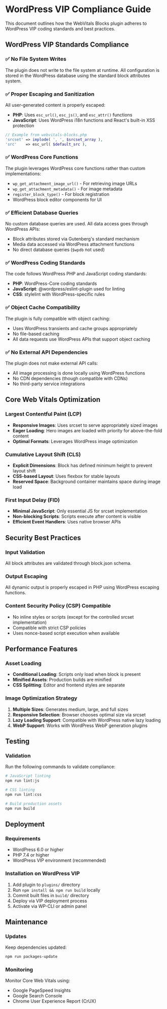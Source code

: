 # WordPress VIP Compliance Guide

This document outlines how the WebVitals Blocks plugin adheres to WordPress VIP coding standards and best practices.

## WordPress VIP Standards Compliance

### ✅ No File System Writes

The plugin does not write to the file system at runtime. All configuration is stored in the WordPress database using the standard block attributes system.

### ✅ Proper Escaping and Sanitization

All user-generated content is properly escaped:

- **PHP**: Uses `esc_url()`, `esc_js()`, and `esc_attr()` functions
- **JavaScript**: Uses WordPress i18n functions and React's built-in XSS protection

```php
// Example from webvitals-blocks.php
'srcset' => implode( ', ', $srcset_array ),
'src'    => esc_url( $default_src ),
```

### ✅ WordPress Core Functions

The plugin leverages WordPress core functions rather than custom implementations:

- `wp_get_attachment_image_url()` - For retrieving image URLs
- `wp_get_attachment_metadata()` - For image metadata
- `register_block_type()` - For block registration
- WordPress block editor components for UI

### ✅ Efficient Database Queries

No custom database queries are used. All data access goes through WordPress APIs:

- Block attributes stored via Gutenberg's standard mechanism
- Media data accessed via WordPress attachment functions
- No direct database queries (`$wpdb` not used)

### ✅ WordPress Coding Standards

The code follows WordPress PHP and JavaScript coding standards:

- **PHP**: WordPress-Core coding standards
- **JavaScript**: @wordpress/eslint-plugin used for linting
- **CSS**: stylelint with WordPress-specific rules

### ✅ Object Cache Compatibility

The plugin is fully compatible with object caching:

- Uses WordPress transients and cache groups appropriately
- No file-based caching
- All data requests use WordPress APIs that support object caching

### ✅ No External API Dependencies

The plugin does not make external API calls:

- All image processing is done locally using WordPress functions
- No CDN dependencies (though compatible with CDNs)
- No third-party service integrations

## Core Web Vitals Optimization

### Largest Contentful Paint (LCP)

- **Responsive Images**: Uses srcset to serve appropriately sized images
- **Eager Loading**: Hero images are loaded with priority for above-the-fold content
- **Optimal Formats**: Leverages WordPress image optimization

### Cumulative Layout Shift (CLS)

- **Explicit Dimensions**: Block has defined minimum height to prevent layout shift
- **CSS-based Layout**: Uses flexbox for stable layouts
- **Reserved Space**: Background container maintains space during image load

### First Input Delay (FID)

- **Minimal JavaScript**: Only essential JS for srcset implementation
- **Non-blocking Scripts**: Scripts execute after content is visible
- **Efficient Event Handlers**: Uses native browser APIs

## Security Best Practices

### Input Validation

All block attributes are validated through block.json schema.

### Output Escaping

All dynamic output is properly escaped in PHP using WordPress escaping functions.

### Content Security Policy (CSP) Compatible

- No inline styles or scripts (except for the controlled srcset implementation)
- Compatible with strict CSP policies
- Uses nonce-based script execution when available

## Performance Features

### Asset Loading

- **Conditional Loading**: Scripts only load when block is present
- **Minified Assets**: Production builds are minified
- **CSS Splitting**: Editor and frontend styles are separate

### Image Optimization Strategy

1. **Multiple Sizes**: Generates medium, large, and full sizes
2. **Responsive Selection**: Browser chooses optimal size via srcset
3. **Lazy Loading Support**: Compatible with WordPress native lazy loading
4. **WebP Support**: Works with WordPress WebP generation plugins

## Testing

### Validation

Run the following commands to validate compliance:

```bash
# JavaScript linting
npm run lint:js

# CSS linting
npm run lint:css

# Build production assets
npm run build
```

## Deployment

### Requirements

- WordPress 6.0 or higher
- PHP 7.4 or higher
- WordPress VIP environment (recommended)

### Installation on WordPress VIP

1. Add plugin to `plugins/` directory
2. Run `npm install && npm run build` locally
3. Commit built files in `build/` directory
4. Deploy via VIP deployment process
5. Activate via WP-CLI or admin panel

## Maintenance

### Updates

Keep dependencies updated:

```bash
npm run packages-update
```

### Monitoring

Monitor Core Web Vitals using:

- Google PageSpeed Insights
- Google Search Console
- Chrome User Experience Report (CrUX)
